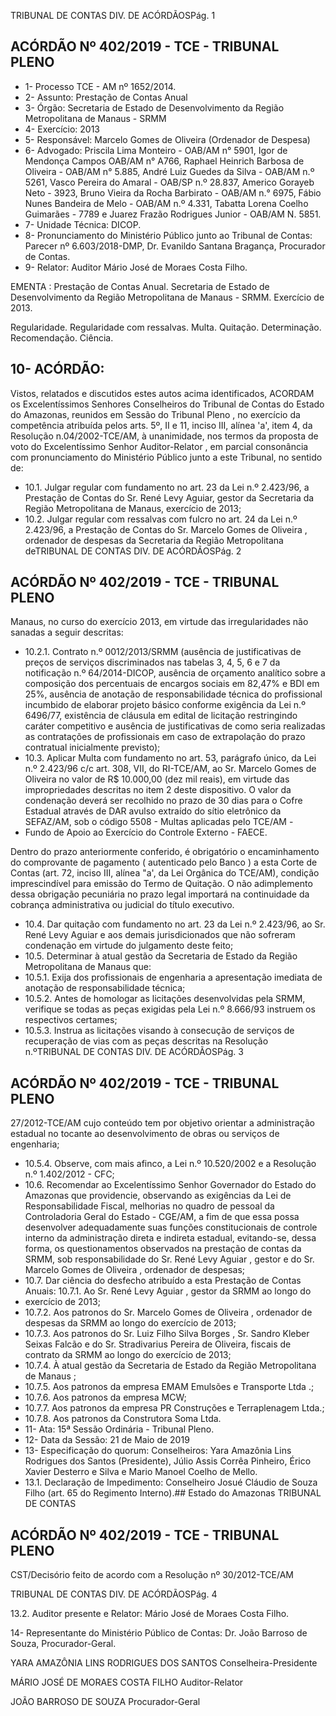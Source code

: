 TRIBUNAL DE CONTAS DIV. DE ACÓRDÃOSPág. 1

## ACÓRDÃO Nº 402/2019 - TCE - TRIBUNAL PLENO

- 1- Processo TCE - AM nº 1652/2014.
- 2- Assunto: Prestação de Contas Anual
- 3- Órgão: Secretaria de Estado de Desenvolvimento da Região Metropolitana de Manaus - SRMM
- 4- Exercício: 2013
- 5- Responsável: Marcelo Gomes de Oliveira (Ordenador de Despesa)
- 6- Advogado: Priscila  Lima  Monteiro  - OAB/AM n° 5901, Igor de Mendonça Campos OAB/AM n° A766, Raphael Heinrich Barbosa de Oliveira - OAB/AM n° 5.885, André Luiz Guedes da Silva - OAB/AM n.º 5261, Vasco Pereira do Amaral - OAB/SP n.º 28.837, Americo Gorayeb Neto - 3923, Bruno Vieira da Rocha Barbirato - OAB/AM n.° 6975, Fábio Nunes Bandeira de Melo - OAB/AM n.º 4.331, Tabatta Lorena Coelho Guimarães - 7789 e Juarez Frazão Rodrigues Junior - OAB/AM N. 5851.
- 7- Unidade Técnica: DICOP.
- 8- Pronunciamento  do  Ministério  Público  junto  ao  Tribunal  de  Contas: Parecer  nº 6.603/2018-DMP, Dr. Evanildo Santana Bragança, Procurador de Contas.
- 9- Relator: Auditor Mário José de Moraes Costa Filho.

EMENTA : Prestação de Contas Anual. Secretaria de Estado de Desenvolvimento da Região Metropolitana de Manaus - SRMM. Exercício de 2013.

Regularidade.  Regularidade  com  ressalvas.  Multa. Quitação. Determinação. Recomendação. Ciência.

## 10-  ACÓRDÃO:

Vistos, relatados e discutidos estes autos acima identificados, ACORDAM os Excelentíssimos Senhores Conselheiros do Tribunal de Contas do Estado do Amazonas, reunidos em Sessão do Tribunal Pleno , no exercício da competência atribuída pelos arts. 5º, II e 11, inciso III, alínea 'a', item 4, da Resolução n.04/2002-TCE/AM, à unanimidade, nos  termos  da  proposta  de  voto  do  Excelentíssimo  Senhor  Auditor-Relator ,  em  parcial consonância com pronunciamento do Ministério Público junto a este Tribunal, no sentido de:

- 10.1. Julgar  regular com  fundamento  no  art.  23  da  Lei  n.º  2.423/96,  a Prestação de Contas do Sr. René Levy Aguiar, gestor da Secretaria da Região Metropolitana de Manaus, exercício de 2013;
- 10.2. Julgar  regular  com  ressalvas com  fulcro  no  art.  24  da  Lei  n.º 2.423/96, a Prestação de Contas do Sr. Marcelo Gomes de Oliveira , ordenador  de  despesas  da  Secretaria  da  Região  Metropolitana  deTRIBUNAL DE CONTAS DIV. DE ACÓRDÃOSPág. 2

## ACÓRDÃO Nº 402/2019 - TCE - TRIBUNAL PLENO

Manaus, no curso do exercício 2013, em virtude das irregularidades não sanadas a seguir descritas:

- 10.2.1. Contrato n.º 0012/2013/SRMM (ausência de justificativas de preços de serviços discriminados nas tabelas 3, 4, 5, 6 e 7 da notificação n.º 64/2014-DICOP, ausência de orçamento analítico sobre  a  composição  dos  percentuais  de  encargos  sociais  em 82,47% e BDI em 25%, ausência de anotação de responsabilidade  técnica  do  profissional  incumbido  de  elaborar projeto básico conforme exigência da Lei n.º 6496/77, existência de cláusula em edital de licitação restringindo caráter competitivo e ausência de justificativas de como  seria realizadas as contratações de profissionais em caso de extrapolação do prazo contratual inicialmente previsto);
- 10.3. Aplicar Multa com fundamento no art. 53, parágrafo único, da Lei n.º 2.423/96 c/c art. 308, VII, do RI-TCE/AM, ao Sr. Marcelo Gomes de Oliveira no  valor  de R$  10.000,00 (dez  mil  reais),  em  virtude  das impropriedades  descritas  no  item  2  deste  dispositivo.  O  valor  da condenação deverá ser recolhido no prazo de 30 dias para  o  Cofre Estadual  através  de  DAR  avulso  extraído  do  sítio  eletrônico  da SEFAZ/AM,  sob  o  código  5508  -  Multas  aplicadas  pelo  TCE/AM  -
- Fundo de Apoio ao Exercício do Controle Externo - FAECE.

Dentro do prazo anteriormente conferido, é obrigatório o encaminhamento  do  comprovante  de  pagamento  ( autenticado  pelo Banco )  a  esta  Corte  de  Contas  (art.  72,  inciso III,  alínea  "a',  da  Lei Orgânica  do  TCE/AM),  condição  imprescindível  para  emissão  do Termo de Quitação. O não adimplemento dessa obrigação pecuniária no prazo legal importará na continuidade da cobrança administrativa ou judicial do título executivo.

- 10.4. Dar quitação com fundamento no art. 23 da Lei n.º 2.423/96, ao Sr. René Levy  Aguiar e  aos  demais  jurisdicionados  que  não  sofreram condenação em virtude do julgamento deste feito;
- 10.5. Determinar à  atual  gestão  da  Secretaria  de  Estado  da  Região Metropolitana de Manaus que:
- 10.5.1. Exija dos profissionais de engenharia a apresentação imediata de anotação de responsabilidade técnica;
- 10.5.2. Antes de homologar as licitações desenvolvidas pela SRMM, verifique se  todas  as  peças  exigidas  pela  Lei  n.º  8.666/93 instruem os respectivos certames;
- 10.5.3. Instrua  as  licitações  visando  à  consecução  de  serviços  de recuperação de vias com as peças descritas na Resolução n.ºTRIBUNAL DE CONTAS DIV. DE ACÓRDÃOSPág. 3

## ACÓRDÃO Nº 402/2019 - TCE - TRIBUNAL PLENO

27/2012-TCE/AM  cujo  conteúdo  tem  por  objetivo  orientar  a administração estadual no tocante ao desenvolvimento de obras ou serviços de engenharia;

- 10.5.4. Observe, com mais afinco, a Lei n.º 10.520/2002 e a Resolução n.º 1.402/2012 - CFC;
- 10.6. Recomendar ao  Excelentíssimo  Senhor  Governador  do  Estado  do Amazonas  que  providencie,  observando  as  exigências  da  Lei  de Responsabilidade Fiscal, melhorias no quadro de pessoal da Controladoria Geral do Estado - CGE/AM, a fim de que essa possa desenvolver adequadamente suas funções constitucionais de controle interno da administração direta e indireta estadual, evitando-se, dessa forma,  os  questionamentos  observados  na  prestação  de  contas  da SRMM, sob responsabilidade do Sr. René Levy Aguiar , gestor e do Sr. Marcelo Gomes de Oliveira , ordenador de despesas;
- 10.7. Dar ciência do desfecho atribuído a esta Prestação de Contas Anuais: 10.7.1. Ao Sr.  René  Levy  Aguiar ,  gestor  da  SRMM  ao  longo  do
- exercício de 2013;
- 10.7.2. Aos patronos do Sr. Marcelo Gomes de Oliveira , ordenador de despesas da SRMM ao longo do exercício de 2013;
- 10.7.3. Aos  patronos  do Sr.  Luiz  Filho  Silva  Borges , Sr. Sandro Kleber Seixas Falcão e do Sr. Stradivarius Pereira de Oliveira, fiscais de contrato da SRMM ao longo do exercício de 2013;
- 10.7.4. À atual gestão da Secretaria de Estado da Região Metropolitana de Manaus ;
- 10.7.5. Aos  patronos  da  empresa EMAM  Emulsões  e  Transporte Ltda .;
- 10.7.6. Aos patronos da empresa MCW;
- 10.7.7. Aos patronos da empresa PR Construções e Terraplenagem Ltda.;
- 10.7.8. Aos patronos da Construtora Soma Ltda.
- 11-  Ata: 15ª Sessão Ordinária - Tribunal Pleno.
- 12-  Data da Sessão: 21 de Maio de 2019
- 13-  Especificação do quorum: Conselheiros: Yara Amazônia Lins Rodrigues dos Santos (Presidente), Júlio Assis Corrêa Pinheiro, Érico Xavier Desterro e Silva e Mario Manoel Coelho de Mello.
- 13.1. Declaração de Impedimento: Conselheiro Josué Cláudio de Souza Filho (art. 65 do Regimento Interno).## Estado do Amazonas TRIBUNAL DE CONTAS

## ACÓRDÃO Nº 402/2019 - TCE - TRIBUNAL PLENO

CST/Decisório feito de acordo com a Resolução nº 30/2012-TCE/AM

TRIBUNAL DE CONTAS DIV. DE ACÓRDÃOSPág. 4

13.2. Auditor presente e Relator: Mário José de Moraes Costa Filho.

14-  Representante  do  Ministério  Público  de  Contas: Dr. João  Barroso  de  Souza, Procurador-Geral.

YARA AMAZÔNIA LINS RODRIGUES DOS SANTOS Conselheira-Presidente

MÁRIO JOSÉ DE MORAES COSTA FILHO Auditor-Relator

JOÃO BARROSO DE SOUZA Procurador-Geral